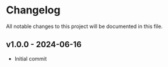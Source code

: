 # Changelog

All notable changes to this project will be documented in this file.

<a name="v1.0.0"></a>
## v1.0.0 - 2024-06-16

- Initial commit